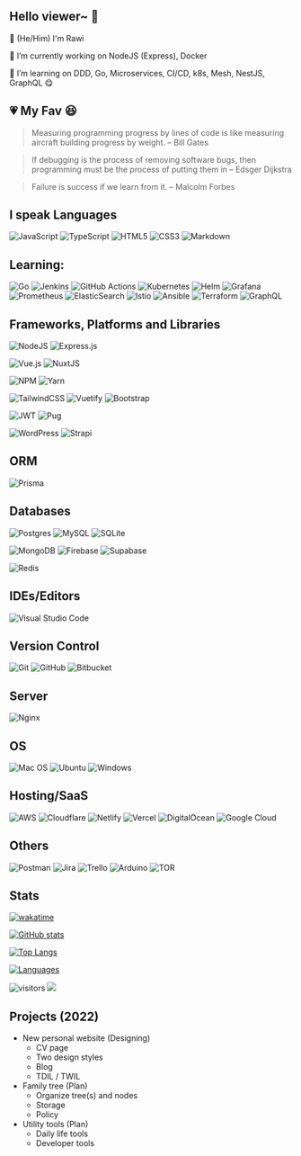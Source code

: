 ## Hello viewer~ 👋

📛  (He/Him) I'm Rawi

🔭  I’m currently working on NodeJS (Express), Docker

🌱  I’m learning on DDD, Go, Microservices, CI/CD, k8s, Mesh, NestJS, GraphQL :yum:

## :heartpulse: My Fav :satisfied:

> Measuring programming progress by lines of code is like measuring aircraft building progress by weight. – Bill Gates

> If debugging is the process of removing software bugs, then programming must be the process of putting them in – Edsger Dijkstra

> Failure is success if we learn from it. – Malcolm Forbes


## I speak Languages

![JavaScript](https://img.shields.io/badge/javascript-%23323330.svg?style=for-the-badge&logo=javascript&logoColor=%23F7DF1E)
![TypeScript](https://img.shields.io/badge/typescript-%23007ACC.svg?style=for-the-badge&logo=typescript&logoColor=white)
![HTML5](https://img.shields.io/badge/html5-%23E34F26.svg?style=for-the-badge&logo=html5&logoColor=white)
![CSS3](https://img.shields.io/badge/css3-%231572B6.svg?style=for-the-badge&logo=css3&logoColor=white)
![Markdown](https://img.shields.io/badge/markdown-%23000000.svg?style=for-the-badge&logo=markdown&logoColor=white)

## Learning: 
![Go](https://img.shields.io/badge/go-%2300ADD8.svg?style=for-the-badge&logo=go&logoColor=white)
![Jenkins](https://img.shields.io/badge/jenkins-%232C5263.svg?style=for-the-badge&logo=jenkins&logoColor=white)
![GitHub Actions](https://img.shields.io/badge/githubactions-%232671E5.svg?style=for-the-badge&logo=githubactions&logoColor=white)
![Kubernetes](https://img.shields.io/badge/kubernetes-%23326ce5.svg?style=for-the-badge&logo=kubernetes&logoColor=white)
![Helm](https://img.shields.io/badge/helm-%23111D87.svg?style=for-the-badge&logo=helm&logoColor=white)
![Grafana](https://img.shields.io/badge/grafana-%23ef7300.svg?style=for-the-badge&logo=grafana&logoColor=white)
![Prometheus](https://img.shields.io/badge/prometheus-%23df4f2c.svg?style=for-the-badge&logo=prometheus&logoColor=white)
![ElasticSearch](https://img.shields.io/badge/-ElasticSearch-005571?style=for-the-badge&logo=elasticsearch)
![Istio](https://img.shields.io/badge/istio-%23516baa.svg?style=for-the-badge&logo=istio&logoColor=white)
![Ansible](https://img.shields.io/badge/ansible-%231A1918.svg?style=for-the-badge&logo=ansible&logoColor=white)
![Terraform](https://img.shields.io/badge/terraform-%235835CC.svg?style=for-the-badge&logo=terraform&logoColor=white)
![GraphQL](https://img.shields.io/badge/-GraphQL-E10098?style=for-the-badge&logo=graphql&logoColor=white)
## Frameworks, Platforms and Libraries

![NodeJS](https://img.shields.io/badge/node.js-6DA55F?style=for-the-badge&logo=node.js&logoColor=white)
![Express.js](https://img.shields.io/badge/express.js-%23404d59.svg?style=for-the-badge&logo=express&logoColor=%2361DAFB)


![Vue.js](https://img.shields.io/badge/vuejs-%2335495e.svg?style=for-the-badge&logo=vuedotjs&logoColor=%234FC08D)
![NuxtJS](https://img.shields.io/badge/Nuxt-black?style=for-the-badge&logo=nuxt.js&logoColor=white)


![NPM](https://img.shields.io/badge/NPM-%23000000.svg?style=for-the-badge&logo=npm&logoColor=white)
![Yarn](https://img.shields.io/badge/yarn-%232C8EBB.svg?style=for-the-badge&logo=yarn&logoColor=white)


![TailwindCSS](https://img.shields.io/badge/tailwindcss-%2338B2AC.svg?style=for-the-badge&logo=tailwind-css&logoColor=white)
![Vuetify](https://img.shields.io/badge/Vuetify-1867C0?style=for-the-badge&logo=vuetify&logoColor=AEDDFF)
![Bootstrap](https://img.shields.io/badge/bootstrap-%23563D7C.svg?style=for-the-badge&logo=bootstrap&logoColor=white)


![JWT](https://img.shields.io/badge/JWT-black?style=for-the-badge&logo=JSON%20web%20tokens)
![Pug](https://img.shields.io/badge/Pug-FFF?style=for-the-badge&logo=pug&logoColor=A86454)

![WordPress](https://img.shields.io/badge/WordPress-%23117AC9.svg?style=for-the-badge&logo=WordPress&logoColor=white)
![Strapi](https://img.shields.io/badge/strapi-%232E7EEA.svg?style=for-the-badge&logo=strapi&logoColor=white)

## ORM
![Prisma](https://img.shields.io/badge/Prisma-3982CE?style=for-the-badge&logo=Prisma&logoColor=white)

## Databases
![Postgres](https://img.shields.io/badge/postgres-%23316192.svg?style=for-the-badge&logo=postgresql&logoColor=white)
![MySQL](https://img.shields.io/badge/mysql-%2300f.svg?style=for-the-badge&logo=mysql&logoColor=white)
![SQLite](https://img.shields.io/badge/sqlite-%2307405e.svg?style=for-the-badge&logo=sqlite&logoColor=white)

![MongoDB](https://img.shields.io/badge/MongoDB-%234ea94b.svg?style=for-the-badge&logo=mongodb&logoColor=white)
![Firebase](https://img.shields.io/badge/firebase-%23039BE5.svg?style=for-the-badge&logo=firebase)
![Supabase](https://img.shields.io/badge/Supabase-3ECF8E?style=for-the-badge&logo=supabase&logoColor=white)

![Redis](https://img.shields.io/badge/redis-%23DD0031.svg?style=for-the-badge&logo=redis&logoColor=white)
## IDEs/Editors
![Visual Studio Code](https://img.shields.io/badge/Visual%20Studio%20Code-0078d7.svg?style=for-the-badge&logo=visual-studio-code&logoColor=white)

## Version Control
![Git](https://img.shields.io/badge/git-%23F05033.svg?style=for-the-badge&logo=git&logoColor=white)
![GitHub](https://img.shields.io/badge/github-%23121011.svg?style=for-the-badge&logo=github&logoColor=white)
![Bitbucket](https://img.shields.io/badge/bitbucket-%230047B3.svg?style=for-the-badge&logo=bitbucket&logoColor=white)

## Server
![Nginx](https://img.shields.io/badge/nginx-%23009639.svg?style=for-the-badge&logo=nginx&logoColor=white)

## OS
![Mac OS](https://img.shields.io/badge/mac%20os-000000?style=for-the-badge&logo=macos&logoColor=F0F0F0)
![Ubuntu](https://img.shields.io/badge/Ubuntu-E95420?style=for-the-badge&logo=ubuntu&logoColor=white)
![Windows](https://img.shields.io/badge/Windows-0078D6?style=for-the-badge&logo=windows&logoColor=white)

## Hosting/SaaS
![AWS](https://img.shields.io/badge/AWS-%23FF9900.svg?style=for-the-badge&logo=amazon-aws&logoColor=white)
![Cloudflare](https://img.shields.io/badge/Cloudflare-F38020?style=for-the-badge&logo=Cloudflare&logoColor=white)
![Netlify](https://img.shields.io/badge/netlify-%23000000.svg?style=for-the-badge&logo=netlify&logoColor=#00C7B7)
![Vercel](https://img.shields.io/badge/vercel-%23000000.svg?style=for-the-badge&logo=vercel&logoColor=white)
![DigitalOcean](https://img.shields.io/badge/DigitalOcean-%230167ff.svg?style=for-the-badge&logo=digitalOcean&logoColor=white)
![Google Cloud](https://img.shields.io/badge/GoogleCloud-%234285F4.svg?style=for-the-badge&logo=google-cloud&logoColor=white)

## Others

![Postman](https://img.shields.io/badge/Postman-FF6C37?style=for-the-badge&logo=postman&logoColor=white)
![Jira](https://img.shields.io/badge/jira-%230A0FFF.svg?style=for-the-badge&logo=jira&logoColor=white)
![Trello](https://img.shields.io/badge/Trello-%23026AA7.svg?style=for-the-badge&logo=Trello&logoColor=white)
![Arduino](https://img.shields.io/badge/-Arduino-00979D?style=for-the-badge&logo=Arduino&logoColor=white)
![TOR](https://img.shields.io/badge/tor-%237E4798.svg?style=for-the-badge&logo=tor-project&logoColor=white)


## Stats
[![wakatime](https://wakatime.com/badge/user/40220765-21c2-45dd-9b0a-d3bf9e27e616.svg)](https://wakatime.com/@40220765-21c2-45dd-9b0a-d3bf9e27e616)


[![GitHub stats](https://github-readme-stats.vercel.app/api?username=l2D&show_icons=true&theme=vue-dark&count_private=true&custom_title=GitHub%20stats&hide_border=true)](https://github.com/l2D)

[![Top Langs](https://github-readme-stats.vercel.app/api/top-langs/?username=l2D&layout=compact&theme=vue-dark&hide_border=true)](https://github.com/anuraghazra/github-readme-stats)

[![Languages](https://github-readme-stats.vercel.app/api/wakatime?username=l2D&layout=compact&theme=vue-dark&custom_title=Languages%20spend%20time%20from%20April%2013%2C%202021&hide_border=true&hide=other)](https://github.com/l2D)

![visitors](https://visitor-badge.glitch.me/badge?page_id=l2D.visitor-badge&left_color=#23272e&right_color=#23272e)
![](https://hit.yhype.me/github/profile?user_id=20911264)



## Projects (2022)

- New personal website (Designing)
  - CV page
  - Two design styles
  - Blog
  - TDIL / TWIL
- Family tree (Plan)
  - Organize tree(s) and nodes
  - Storage
  - Policy
- Utility tools (Plan)
  - Daily life tools
  - Developer tools
